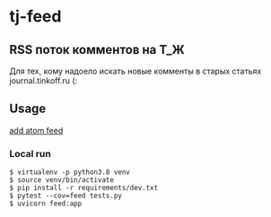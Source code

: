 # tj-feed
RSS поток комментов на Т_Ж
---

Для тех, кому надоело искать новые комменты в старых статьях journal.tinkoff.ru (: 

## Usage
[add atom feed](http://tj.esemi.ru)


### Local run

```shell
$ virtualenv -p python3.8 venv
$ source venv/bin/activate
$ pip install -r requirements/dev.txt
$ pytest --cov=feed tests.py
$ uvicorn feed:app
```